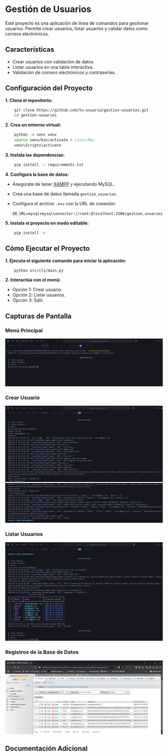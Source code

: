 # Gestión de Usuarios

Este proyecto es una aplicación de línea de comandos para gestionar usuarios. Permite crear usuarios, listar usuarios y validar datos como correos electrónicos.

## Características

- Crear usuarios con validación de datos.
- Listar usuarios en una tabla interactiva.
- Validación de correos electrónicos y contraseñas.

## Configuración del Proyecto

**1. Clona el repositorio:**

```bash
    git clone https://github.com/tu-usuario/gestion-usuarios.git
    cd gestion-usuarios
```

**2. Crea un entorno virtual:**

```bash
    python -m venv venv
    source venv/bin/activate # Linux/Mac
    venv\Scripts\activate
```

**3. Instala las dependencias:**

```bash
    pip install -r requirements.txt
```

**4. Configura la base de datos:**

- Asegúrate de tener [XAMPP](https://www.apachefriends.org/) y ejecutando MySQL.
- Crea una base de datos llamada `gestion_usuarios`.
- Configura el archivo `.env` con la URL de conexión:

  `DB_URL=mysql+mysqlconnector://root:@localhost:3306/gestion_usuarios`

**5. Instala el proyecto en modo editable:**

```bash
    pip install -e
```

## Cómo Ejecutar el Proyecto

**1. Ejecuta el siguiente comando para iniciar la aplicación:**

```bash
    python src/cli/main.py
```

**2. Interactúa con el menú:**

- Opción 1: Crear usuario.
- Opción 2: Listar usuarios.
- Opción 3: Salir.

## Capturas de Pantalla

### Menú Principal

![Menú Principal](./screenshots/menu_principal.png)

### Crear Usuario

![Crear Usuario Parte 1](./screenshots/crear_usuario_1.png)
![Crear Usuario Parte 2](./screenshots/crear_usuario_2.png)

### Listar Usuarios

![Listar Usuarios](./screenshots/listar_usuarios.png)

### Registros de la Base de Datos

![Registros en la Base de Datos](./screenshots/registros_base_datos.png)

## Documentación Adicional
